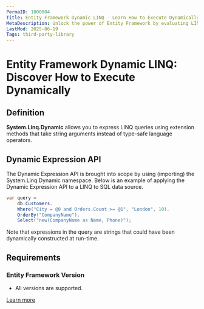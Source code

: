 ```yaml
---
PermaID: 1000004
Title: Entity Framework Dynamic LINQ - Learn How to Execute Dynamically
MetaDescription: Unlock the power of Entity Framework by evaluating LINQ expressions at runtime. Learn how to execute dynamic where clause and order clause from user input.
LastMod: 2025-06-19
Tags: third-party-library
---
```


# Entity Framework Dynamic LINQ: Discover How to Execute Dynamically

## Definition

**System.Linq.Dynamic** allows you to express LINQ queries using extension methods that take string arguments instead of type-safe language operators.

## Dynamic Expression API

The Dynamic Expression API is brought into scope by using (importing) the System.Linq.Dynamic namespace. Below is an example of applying the Dynamic Expression API to a LINQ to SQL data source.


```csharp
var query =
    db.Customers.
    Where("City = @0 and Orders.Count >= @1", "London", 10).
    OrderBy("CompanyName").
    Select("new(CompanyName as Name, Phone)");
```

Note that expressions in the query are strings that could have been dynamically constructed at run-time.


## Requirements

### Entity Framework Version

 - All versions are supported.

[Learn more](https://dynamic-linq.net/)